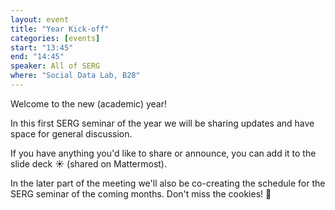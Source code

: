 ```yaml
---
layout: event
title: "Year Kick-off"
categories: [events]
start: "13:45"
end: "14:45"
speaker: All of SERG
where: "Social Data Lab, B28"
---
```


Welcome to the new (academic) year!

In this first SERG seminar of the year we will be sharing updates and have space for general discussion.

If you have anything you'd like to share or announce, you can add it to the slide deck ☀️ (shared on Mattermost).


In the later part of the meeting we'll also be co-creating the schedule for the SERG seminar of the coming months.
Don't miss the cookies! 🍪

